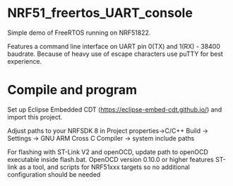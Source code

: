 # NRF51_freertos_UART_console
 Simple demo of FreeRTOS running on NRF51822. 
 
 Features a command line interface on UART pin 0(TX) and 1(RX) - 38400 baudrate. Because of heavy use of escape characters use puTTY for best experience.
 
 # Compile and program
Set up Eclipse Embedded CDT (https://eclipse-embed-cdt.github.io/) and import this project.


Adjust paths to your NRFSDK 8 in Project properties->C/C++ Build -> Settings -> GNU ARM Cross C Compiler -> system include paths

For flashing with ST-Link V2 and openOCD, update path to openOCD executable inside flash.bat. OpenOCD version 0.10.0 or higher features ST-link as a tool, and scripts for NRF51xxx targets so no additional configuration should be needed
